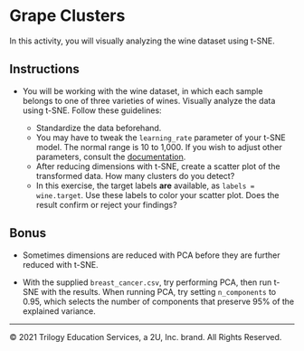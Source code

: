 # Grape Clusters

In this activity, you will visually analyzing the wine dataset using t-SNE.

## Instructions

* You will be working with the wine dataset, in which each sample belongs to one of three varieties of wines. Visually analyze the data using t-SNE. Follow these guidelines:

  * Standardize the data beforehand.
  * You may have to tweak the `learning_rate` parameter of your t-SNE model. The normal range is 10 to 1,000. If you wish to adjust other parameters, consult the [documentation](https://scikit-learn.org/stable/modules/generated/sklearn.manifold.TSNE.html).
  * After reducing dimensions with t-SNE, create a scatter plot of the transformed data. How many clusters do you detect?
  * In this exercise, the target labels **are** available, as `labels = wine.target`. Use these labels to color your scatter plot. Does the result confirm or reject your findings?

## Bonus

* Sometimes dimensions are reduced with PCA before they are further reduced with t-SNE.

* With the supplied `breast_cancer.csv`, try performing PCA, then run t-SNE with the results. When running PCA, try setting `n_components` to 0.95, which selects the number of components that preserve 95% of the explained variance.

---

© 2021 Trilogy Education Services, a 2U, Inc. brand. All Rights Reserved.
